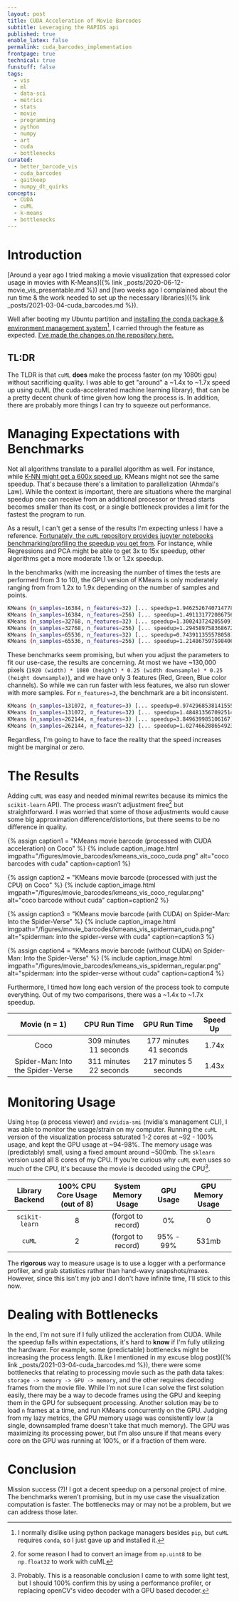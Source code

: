 ```yaml
---
layout: post
title: CUDA Acceleration of Movie Barcodes
subtitle: Leveraging the RAPIDS api
published: true
enable_latex: false
permalink: cuda_barcodes_implementation
frontpage: true
technical: true
funstuff: false
tags: 
  - vis
  - ml
  - data-sci
  - metrics
  - stats
  - movie
  - programming
  - python
  - numpy
  - art
  - cuda
  - bottlenecks
curated:
  - better_barcode_vis
  - cuda_barcodes
  - gaitkeep
  - numpy_dt_quirks
concepts:
  - CUDA
  - cuML
  - k-means
  - bottlenecks
---
```


# Introduction
[Around a year ago I tried making a movie visualization that expressed color usage in movies with K-Means]({% link _posts/2020-06-12-movie_vis_presentable.md %}) and [two weeks ago I complained about the run time & the work needed to set up the necessary libraries]({% link _posts/2021-03-04-cuda_barcodes.md %}). 

Well after booting my Ubuntu partition and [installing the conda package & environment management system](https://conda.io/projects/conda/en/latest/index.html#)[^1], I carried through the feature as expected. [I've made the changes on the repository here.](https://github.com/tedkim97/movie_visualizations)

[^1]: I normally dislike using python package managers besides `pip`, but `cuML` requires `conda`, so I just gave up and installed it. 

## TL:DR
The TLDR is that `cuML` **does** make the process faster (on my 1080ti gpu) without sacrificing quality. I was able to get "around" a \~1.4x to \~1.7x speed up using cuML (the cuda-accelerated machine learning library), that can be a pretty decent chunk of time given how long the process is. In addition, there are probably more things I can try to squeeze out performance.

# Managing Expectations with Benchmarks
Not all algorithms translate to a parallel algorithm as well. For instance, while [K-NN might get a 600x speed up](https://medium.com/rapids-ai/accelerating-k-nearest-neighbors-600x-using-rapids-cuml-82725d56401e), KMeans might not see the same speedup. That's because there's a limitation to parallelization (Ahmdal's Law). While the context is important, there are situations where the marginal speedup one can receive from an additional processor or thread starts becomes smaller than its cost, or a single bottleneck provides a limit for the fastest the program to run. 

As a result, I can't get a sense of the results I'm expecting unless I have a reference. [Fortunately, the `cuML` repository provides jupyter notebooks benchmarking/profiling the speedup you get from](https://github.com/rapidsai/cuml/tree/branch-0.20/notebooks/tools). For instance, while Regressions 
and PCA might be able to get 3x to 15x speedup, other algorithms get a more moderate 1.1x or 1.2x speedup. 

In the benchmarks (with me increasing the number of times the tests are performed from 3 to 10), the GPU version of KMeans is only moderately ranging from from 1.2x to 1.9x depending on the number of samples and points. 

```bash
KMeans (n_samples=16384, n_features=32) [... speedup=1.9462526740714778]
KMeans (n_samples=16384, n_features=256) [... speedup=1.491131772086756]
KMeans (n_samples=32768, n_features=32) [... speedup=1.300243724205509]
KMeans (n_samples=32768, n_features=256) [... speedup=1.294589758368672]
KMeans (n_samples=65536, n_features=32) [... speedup=0.743911355578058]
KMeans (n_samples=65536, n_features=256) [... speedup=1.2148675975984062]
```

These benchmarks seem promising, but when you adjust the parameters to fit our use-case, the results are concerning. At most we have \~130,000 pixels (`1920 (width) * 1080 (height) * 0.25 (width downsample) * 0.25 (height downsample)`), and we have only 3 features (Red, Green, Blue color channels). So while we can run faster with less features, we also run slower with more samples. For `n_features=3`, the benchmark are a bit inconsistent.  

```bash
KMeans (n_samples=131072, n_features=3) [... speedup=0.9742968538141555]
KMeans (n_samples=131072, n_features=32) [... speedup=1.4848135670925144]
KMeans (n_samples=262144, n_features=3) [... speedup=3.849639985106167]
KMeans (n_samples=262144, n_features=32) [... speedup=1.027466288654923]
```
Regardless, I'm going to have to face the reality that the speed increases might be marginal or zero.

# The Results
Adding `cuML` was easy and needed minimal rewrites because its mimics the `scikit-learn` API). The process wasn't adjustment free[^2] but straightforward. I was worried that some of those adjustments would cause some big approximation difference/distortions, but there seems to be no difference in quality. 

[^2]: for some reason I had to convert an image from `np.uint8` to be `np.float32` to work with cuML

{% assign caption1 = "KMeans movie barcode (processed with CUDA acceleration) on Coco" %}
{% include caption_image.html imgpath="/figures/movie_barcodes/kmeans_vis_coco_cuda.png" alt="coco barcodes with cuda" caption=caption1 %}

{% assign caption2 = "KMeans movie barcode (processed with just the CPU) on Coco" %}
{% include caption_image.html imgpath="/figures/movie_barcodes/kmeans_vis_coco_regular.png" alt="coco barcode without cuda" caption=caption2 %}

{% assign caption3 = "KMeans movie barcode (with CUDA) on Spider-Man: Into the Spider-Verse" %}
{% include caption_image.html imgpath="/figures/movie_barcodes/kmeans_vis_spiderman_cuda.png" alt="spiderman: into the spider-verse with cuda" caption=caption3 %}

{% assign caption4 = "KMeans movie barcode (without CUDA) on Spider-Man: Into the Spider-Verse" %}
{% include caption_image.html imgpath="/figures/movie_barcodes/kmeans_vis_spiderman_regular.png" alt="spiderman: into the spider-verse without cuda" caption=caption4 %}

Furthermore, I timed how long each version of the process took to compute everything. Out of my two comparisons, there was a \~1.4x to \~1.7x speedup.

|        Movie (n = 1)              |      CPU Run Time      |      GPU Run Time      | Speed Up  | 
|:--------------------------------: |:----------------------:|:----------------------:|:---------:| 
| Coco                              | 309 minutes 11 seconds | 177 minutes 41 seconds | 1.74x     | 
| Spider-Man: Into the Spider-Verse | 311 minutes 22 seconds | 217 minutes 5 seconds  | 1.43x     |  


# Monitoring Usage
Using `htop` (a process viewer) and `nvidia-smi` (nvidia's management CLI), I was able to monitor the usage/strain on my computer. Running the `cuML` version of the visualization process saturated 1-2 cores at \~92 - 100% usage, and kept the GPU usage at \~94-98%. The memory usage was (predictably) small, using a fixed amount around \~500mb. The `sklearn` version used all 8 cores of my CPU. If you're curious why `cuML` even uses so much of the CPU, it's because the movie is decoded using the CPU[^3].

[^3]: Probably. This is a reasonable conclusion I came to with some light test, but I should 100% confirm this by using a performance profiler, or replacing openCV's video decoder with a GPU based decoder. 

| Library Backend | 100% CPU Core Usage (out of 8) | System Memory Usage | GPU Usage  | GPU Memory Usage  | 
|:--------------: |:-----------------------------:|:-------------------:|:----------:| :----------------:|
| `scikit-learn`  | 8                           | (forgot to record)  | 0%         | 0                 |
| `cuML`          | 2                           | (forgot to record)  | 95% - 99%  | 531mb             | 


The **rigorous** way to measure usage is to use a logger with a performance profiler, and grab statistics rather than hand-wavy snapshots/maxes. However, since this isn't my job and I don't have infinite time, I'll stick to this now.


# Dealing with Bottlenecks 

In the end, I'm not sure if I fully utilized the accleration from CUDA. While the speedup falls within expectations, it's hard to **know** if I'm fully utilizing the hardware. For example, some (predictable) bottlenecks might be increasing the process length. [Like I mentioned in my excuse blog post]({% link _posts/2021-03-04-cuda_barcodes.md %}), there were some bottlenecks that relating to processing movie such as the path data takes: `storage -> memory -> GPU -> memory`, and the other requires decoding frames from the movie file. While I'm not sure I can solve the first solution easily, there may be a way to decode frames using the GPU and keeping them in the GPU for subsequent processing. Another solution may be to load `n` frames at a time, and run KMeans concurrently on the GPU.  Judging from my lazy metrics, the GPU memory usage was consistently low (a single, downsampled frame doesn't take that much memory). The GPU was maximizing its processing power, but I'm also unsure if that means every core on the GPU was running at 100%, or if a fraction of them were. 

# Conclusion
Mission success (?)! I got a decent speedup on a personal project of mine. The benchmarks weren't promising, but in my use case the visualization computation is faster. The bottlenecks may or may not be a problem, but we can address those later. 